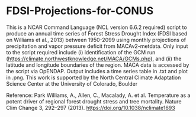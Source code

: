 # FDSI-Projections-for-CONUS
This is a NCAR Command Language (NCL version 6.6.2 required) script to produce an annual time series of Forest Stress Drought Index (FDSI based on Williams et al., 2013) between 1950-2099 using monthly projections of precipitation and vapor pressure deficit from MACAv2-metdata. Only input to the script required include (i) identification of the GCM run (https://climate.northwestknowledge.net/MACA/GCMs.php), and (ii) the latitude and longitude boundaries of the region. MACA data is accessed by the script via OpENDAP. Output includes a time series table in .txt and plot in .png.
This work is supported by the North Central Climate Adaptation Science Center at the University of Colorado, Boulder

Reference: Park Williams, A., Allen, C., Macalady, A. et al. Temperature as a potent driver of regional forest drought stress and tree mortality. Nature Clim Change 3, 292–297 (2013). https://doi.org/10.1038/nclimate1693
